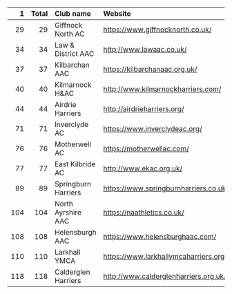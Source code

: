 |   1 |   Total | Club name           | Website                               |
|----:|--------:|:--------------------|:--------------------------------------|
|  29 |      29 | Giffnock North AC   | https://www.giffnocknorth.co.uk/      |
|  34 |      34 | Law & District AAC  | http://www.lawaac.co.uk/              |
|  37 |      37 | Kilbarchan AAC      | https://kilbarchanaac.org.uk/         |
|  40 |      40 | Kilmarnock H&AC     | http://www.kilmarnockharriers.com/    |
|  44 |      44 | Airdrie Harriers    | http://airdrieharriers.org/           |
|  71 |      71 | Inverclyde AC       | https://www.inverclydeac.org/         |
|  76 |      76 | Motherwell AC       | https://motherwellac.com/             |
|  77 |      77 | East Kilbride AC    | http://www.ekac.org.uk/               |
|  89 |      89 | Springburn Harriers | https://www.springburnharriers.co.uk/ |
| 104 |     104 | North Ayrshire AAC  | https://naathletics.co.uk/            |
| 108 |     108 | Helensburgh AAC     | https://www.helensburghaac.com/       |
| 110 |     110 | Larkhall YMCA       | https://www.larkhallymcaharriers.org  |
| 118 |     118 | Calderglen Harriers | http://www.calderglenharriers.org.uk/ |